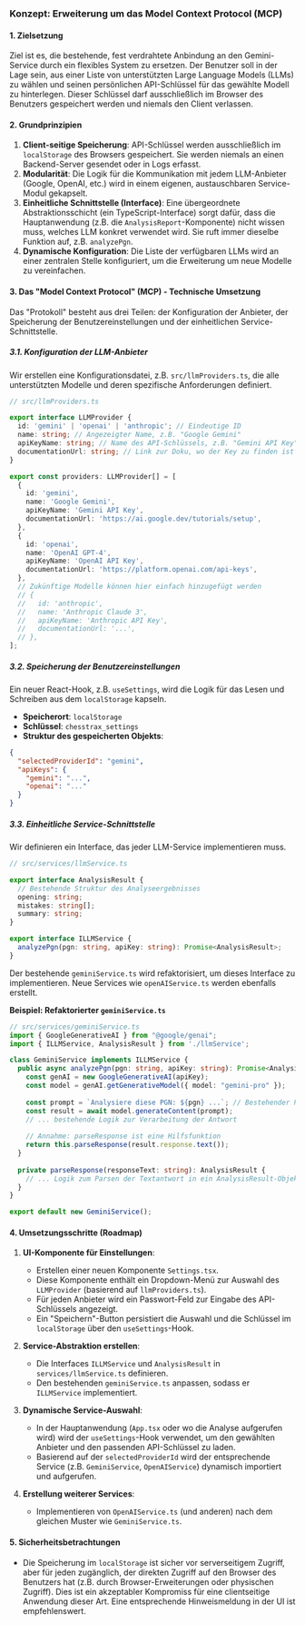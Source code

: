 ### Konzept: Erweiterung um das Model Context Protocol (MCP)

#### 1. Zielsetzung

Ziel ist es, die bestehende, fest verdrahtete Anbindung an den Gemini-Service durch ein flexibles System zu ersetzen. Der Benutzer soll in der Lage sein, aus einer Liste von unterstützten Large Language Models (LLMs) zu wählen und seinen persönlichen API-Schlüssel für das gewählte Modell zu hinterlegen. Dieser Schlüssel darf ausschließlich im Browser des Benutzers gespeichert werden und niemals den Client verlassen.

#### 2. Grundprinzipien

1.  **Client-seitige Speicherung**: API-Schlüssel werden ausschließlich im `localStorage` des Browsers gespeichert. Sie werden niemals an einen Backend-Server gesendet oder in Logs erfasst.
2.  **Modularität**: Die Logik für die Kommunikation mit jedem LLM-Anbieter (Google, OpenAI, etc.) wird in einem eigenen, austauschbaren Service-Modul gekapselt.
3.  **Einheitliche Schnittstelle (Interface)**: Eine übergeordnete Abstraktionsschicht (ein TypeScript-Interface) sorgt dafür, dass die Hauptanwendung (z.B. die `AnalysisReport`-Komponente) nicht wissen muss, welches LLM konkret verwendet wird. Sie ruft immer dieselbe Funktion auf, z.B. `analyzePgn`.
4.  **Dynamische Konfiguration**: Die Liste der verfügbaren LLMs wird an einer zentralen Stelle konfiguriert, um die Erweiterung um neue Modelle zu vereinfachen.

#### 3. Das "Model Context Protocol" (MCP) - Technische Umsetzung

Das "Protokoll" besteht aus drei Teilen: der Konfiguration der Anbieter, der Speicherung der Benutzereinstellungen und der einheitlichen Service-Schnittstelle.

##### 3.1. Konfiguration der LLM-Anbieter

Wir erstellen eine Konfigurationsdatei, z.B. `src/llmProviders.ts`, die alle unterstützten Modelle und deren spezifische Anforderungen definiert.

```typescript
// src/llmProviders.ts

export interface LLMProvider {
  id: 'gemini' | 'openai' | 'anthropic'; // Eindeutige ID
  name: string; // Angezeigter Name, z.B. "Google Gemini"
  apiKeyName: string; // Name des API-Schlüssels, z.B. "Gemini API Key"
  documentationUrl: string; // Link zur Doku, wo der Key zu finden ist
}

export const providers: LLMProvider[] = [
  {
    id: 'gemini',
    name: 'Google Gemini',
    apiKeyName: 'Gemini API Key',
    documentationUrl: 'https://ai.google.dev/tutorials/setup',
  },
  {
    id: 'openai',
    name: 'OpenAI GPT-4',
    apiKeyName: 'OpenAI API Key',
    documentationUrl: 'https://platform.openai.com/api-keys',
  },
  // Zukünftige Modelle können hier einfach hinzugefügt werden
  // {
  //   id: 'anthropic',
  //   name: 'Anthropic Claude 3',
  //   apiKeyName: 'Anthropic API Key',
  //   documentationUrl: '...',
  // },
];
```

##### 3.2. Speicherung der Benutzereinstellungen

Ein neuer React-Hook, z.B. `useSettings`, wird die Logik für das Lesen und Schreiben aus dem `localStorage` kapseln.

-   **Speicherort**: `localStorage`
-   **Schlüssel**: `chesstrax_settings`
-   **Struktur des gespeicherten Objekts**:

```json
{
  "selectedProviderId": "gemini",
  "apiKeys": {
    "gemini": "...",
    "openai": "..."
  }
}
```

##### 3.3. Einheitliche Service-Schnittstelle

Wir definieren ein Interface, das jeder LLM-Service implementieren muss.

```typescript
// src/services/llmService.ts

export interface AnalysisResult {
  // Bestehende Struktur des Analyseergebnisses
  opening: string;
  mistakes: string[];
  summary: string;
}

export interface ILLMService {
  analyzePgn(pgn: string, apiKey: string): Promise<AnalysisResult>;
}
```

Der bestehende `geminiService.ts` wird refaktorisiert, um dieses Interface zu implementieren. Neue Services wie `openAIService.ts` werden ebenfalls erstellt.

**Beispiel: Refaktorierter `geminiService.ts`**

```typescript
// src/services/geminiService.ts
import { GoogleGenerativeAI } from "@google/genai";
import { ILLMService, AnalysisResult } from './llmService';

class GeminiService implements ILLMService {
  public async analyzePgn(pgn: string, apiKey: string): Promise<AnalysisResult> {
    const genAI = new GoogleGenerativeAI(apiKey);
    const model = genAI.getGenerativeModel({ model: "gemini-pro" });
    
    const prompt = `Analysiere diese PGN: ${pgn} ...`; // Bestehender Prompt
    const result = await model.generateContent(prompt);
    // ... bestehende Logik zur Verarbeitung der Antwort
    
    // Annahme: parseResponse ist eine Hilfsfunktion
    return this.parseResponse(result.response.text());
  }
  
  private parseResponse(responseText: string): AnalysisResult {
    // ... Logik zum Parsen der Textantwort in ein AnalysisResult-Objekt
  }
}

export default new GeminiService();
```

#### 4. Umsetzungsschritte (Roadmap)

1.  **UI-Komponente für Einstellungen**:
    -   Erstellen einer neuen Komponente `Settings.tsx`.
    -   Diese Komponente enthält ein Dropdown-Menü zur Auswahl des `LLMProvider` (basierend auf `llmProviders.ts`).
    -   Für jeden Anbieter wird ein Passwort-Feld zur Eingabe des API-Schlüssels angezeigt.
    -   Ein "Speichern"-Button persistiert die Auswahl und die Schlüssel im `localStorage` über den `useSettings`-Hook.

2.  **Service-Abstraktion erstellen**:
    -   Die Interfaces `ILLMService` und `AnalysisResult` in `services/llmService.ts` definieren.
    -   Den bestehenden `geminiService.ts` anpassen, sodass er `ILLMService` implementiert.

3.  **Dynamische Service-Auswahl**:
    -   In der Hauptanwendung (`App.tsx` oder wo die Analyse aufgerufen wird) wird der `useSettings`-Hook verwendet, um den gewählten Anbieter und den passenden API-Schlüssel zu laden.
    -   Basierend auf der `selectedProviderId` wird der entsprechende Service (z.B. `GeminiService`, `OpenAIService`) dynamisch importiert und aufgerufen.

4.  **Erstellung weiterer Services**:
    -   Implementieren von `OpenAIService.ts` (und anderen) nach dem gleichen Muster wie `GeminiService.ts`.

#### 5. Sicherheitsbetrachtungen

-   Die Speicherung im `localStorage` ist sicher vor serverseitigem Zugriff, aber für jeden zugänglich, der direkten Zugriff auf den Browser des Benutzers hat (z.B. durch Browser-Erweiterungen oder physischen Zugriff). Dies ist ein akzeptabler Kompromiss für eine clientseitige Anwendung dieser Art. Eine entsprechende Hinweismeldung in der UI ist empfehlenswert.